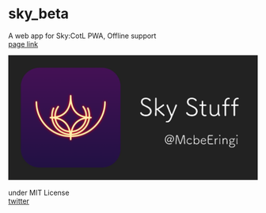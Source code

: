 # sky_beta
A web app for Sky:CotL
PWA, Offline support  
[page link](https://mcbeeringi.github.io/sky_beta/)  

![img](img/teaser.png)  

under MIT License  
[twitter](https://twitter.com/mcbeeringi)  
